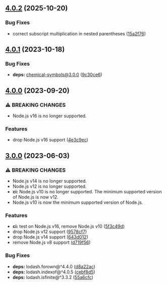 ## [4.0.2](https://github.com/kenany/chemical-formula/compare/4.0.1...4.0.2) (2025-10-20)

### Bug Fixes

* correct subscript multiplication in nested parentheses ([15a2f76](https://github.com/kenany/chemical-formula/commit/15a2f7694a3232fdf0a83a31340ae178e8bad655))

## [4.0.1](https://github.com/kenany/chemical-formula/compare/4.0.0...4.0.1) (2023-10-18)


### Bug Fixes

* **deps:** chemical-symbols@3.0.0 ([9c30ce6](https://github.com/kenany/chemical-formula/commit/9c30ce669d75b1d37247fc1e3f3f21b7bccd044f))

## [4.0.0](https://github.com/kenany/chemical-formula/compare/3.0.0...4.0.0) (2023-09-20)


### ⚠ BREAKING CHANGES

* Node.js v16 is no longer supported.

### Features

* drop Node.js v16 support ([4e3c9ec](https://github.com/kenany/chemical-formula/commit/4e3c9ecde8cea3a4fe17747fd19b9b5499c4561b))

## [3.0.0](https://github.com/kenany/chemical-formula/compare/2.0.0...3.0.0) (2023-06-03)


### ⚠ BREAKING CHANGES

* Node.js v14 is no longer supported.
* Node.js v12 is no longer supported.
* **ci:** Node.js v10 is no longer supported. The minimum
supported version of Node.js is now v12.
* Node.js v10 is now the minimum supported version of
Node.js.

### Features

* **ci:** test on Node.js v16, remove Node.js v10 ([5f3c49d](https://github.com/kenany/chemical-formula/commit/5f3c49d4a27c20701d474e2f8342d4f36561cd43))
* drop Node.js v12 support ([9578cf7](https://github.com/kenany/chemical-formula/commit/9578cf72ed9e186fefb0063ce4178103fa039ecb))
* drop Node.js v14 support ([643d012](https://github.com/kenany/chemical-formula/commit/643d012547f099544148fb3fd6fb16448c191e5b))
* remove Node.js v8 support ([d719f56](https://github.com/kenany/chemical-formula/commit/d719f562f8a8705e3a51a3ad8c3042ab40f27f6c))


### Bug Fixes

* **deps:** lodash.forown@^4.4.0 ([d8a22ac](https://github.com/kenany/chemical-formula/commit/d8a22acae4007d2a1b6ba30f93e1462c8db5b414))
* **deps:** lodash.indexof@^4.0.5 ([cebf8d5](https://github.com/kenany/chemical-formula/commit/cebf8d5aad0d12c30ab42b40b439ed071e3189d7))
* **deps:** lodash.isfinite@^3.3.2 ([55a6cfc](https://github.com/kenany/chemical-formula/commit/55a6cfcb3a776bd9f379987ba6f0b3c7d943d139))
